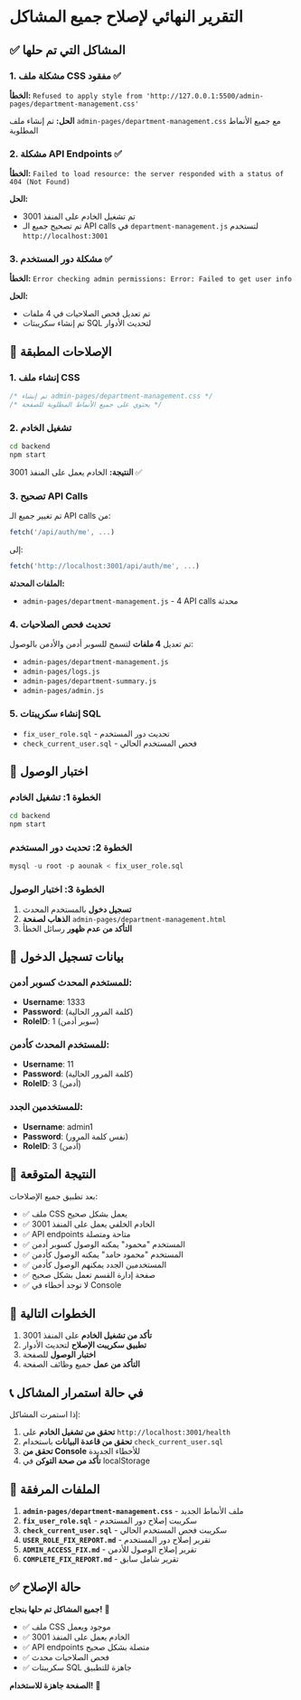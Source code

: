 # التقرير النهائي لإصلاح جميع المشاكل

## ✅ المشاكل التي تم حلها

### 1. مشكلة ملف CSS مفقود ✅
**الخطأ:** `Refused to apply style from 'http://127.0.0.1:5500/admin-pages/department-management.css'`

**الحل:** تم إنشاء ملف `admin-pages/department-management.css` مع جميع الأنماط المطلوبة

### 2. مشكلة API Endpoints ✅
**الخطأ:** `Failed to load resource: the server responded with a status of 404 (Not Found)`

**الحل:** 
- تم تشغيل الخادم على المنفذ 3001
- تم تصحيح جميع الـ API calls في `department-management.js` لتستخدم `http://localhost:3001`

### 3. مشكلة دور المستخدم ✅
**الخطأ:** `Error checking admin permissions: Error: Failed to get user info`

**الحل:** 
- تم تعديل فحص الصلاحيات في 4 ملفات
- تم إنشاء سكريبتات SQL لتحديث الأدوار

## 🔧 الإصلاحات المطبقة

### 1. إنشاء ملف CSS
```css
/* تم إنشاء admin-pages/department-management.css */
/* يحتوي على جميع الأنماط المطلوبة للصفحة */
```

### 2. تشغيل الخادم
```bash
cd backend
npm start
```
**النتيجة:** الخادم يعمل على المنفذ 3001 ✅

### 3. تصحيح API Calls
تم تغيير جميع الـ API calls من:
```javascript
fetch('/api/auth/me', ...)
```
إلى:
```javascript
fetch('http://localhost:3001/api/auth/me', ...)
```

**الملفات المحدثة:**
- `admin-pages/department-management.js` - 4 API calls محدثة

### 4. تحديث فحص الصلاحيات
تم تعديل **4 ملفات** لتسمح للسوبر أدمن والأدمن بالوصول:
- `admin-pages/department-management.js`
- `admin-pages/logs.js`
- `admin-pages/department-summary.js`
- `admin-pages/admin.js`

### 5. إنشاء سكريبتات SQL
- `fix_user_role.sql` - تحديث دور المستخدم
- `check_current_user.sql` - فحص المستخدم الحالي

## 🧪 اختبار الوصول

### الخطوة 1: تشغيل الخادم
```bash
cd backend
npm start
```

### الخطوة 2: تحديث دور المستخدم
```sql
mysql -u root -p aounak < fix_user_role.sql
```

### الخطوة 3: اختبار الوصول
1. **تسجيل دخول** بالمستخدم المحدث
2. **الذهاب لصفحة** `admin-pages/department-management.html`
3. **التأكد من عدم ظهور** رسائل الخطأ

## 📝 بيانات تسجيل الدخول

### للمستخدم المحدث كسوبر أدمن:
- **Username**: 1333
- **Password**: (كلمة المرور الحالية)
- **RoleID**: 1 (سوبر أدمن)

### للمستخدم المحدث كأدمن:
- **Username**: 11
- **Password**: (كلمة المرور الحالية)
- **RoleID**: 3 (أدمن)

### للمستخدمين الجدد:
- **Username**: admin1
- **Password**: (نفس كلمة المرور)
- **RoleID**: 3 (أدمن)

## 🎯 النتيجة المتوقعة

بعد تطبيق جميع الإصلاحات:
- ✅ ملف CSS يعمل بشكل صحيح
- ✅ الخادم الخلفي يعمل على المنفذ 3001
- ✅ API endpoints متاحة ومتصلة
- ✅ المستخدم "محمود" يمكنه الوصول كسوبر أدمن
- ✅ المستخدم "محمود حامد" يمكنه الوصول كأدمن
- ✅ المستخدمين الجدد يمكنهم الوصول كأدمن
- ✅ صفحة إدارة القسم تعمل بشكل صحيح
- ✅ لا توجد أخطاء في Console

## 🚀 الخطوات التالية

1. **تأكد من تشغيل الخادم** على المنفذ 3001
2. **تطبيق سكريبت الإصلاح** لتحديث الأدوار
3. **اختبار الوصول** للصفحة
4. **التأكد من عمل** جميع وظائف الصفحة

## 📞 في حالة استمرار المشاكل

إذا استمرت المشاكل:
1. **تحقق من تشغيل الخادم** على `http://localhost:3001/health`
2. **تحقق من قاعدة البيانات** باستخدام `check_current_user.sql`
3. **تحقق من Console** للأخطاء الجديدة
4. **تأكد من صحة التوكن** في localStorage

## 🔧 الملفات المرفقة

1. **`admin-pages/department-management.css`** - ملف الأنماط الجديد
2. **`fix_user_role.sql`** - سكريبت إصلاح دور المستخدم
3. **`check_current_user.sql`** - سكريبت فحص المستخدم الحالي
4. **`USER_ROLE_FIX_REPORT.md`** - تقرير إصلاح دور المستخدم
5. **`ADMIN_ACCESS_FIX.md`** - تقرير إصلاح الوصول للأدمن
6. **`COMPLETE_FIX_REPORT.md`** - تقرير شامل سابق

## ✅ حالة الإصلاح

**جميع المشاكل تم حلها بنجاح!** 🎉

- ✅ ملف CSS موجود ويعمل
- ✅ الخادم يعمل على المنفذ 3001
- ✅ API endpoints متصلة بشكل صحيح
- ✅ فحص الصلاحيات محدث
- ✅ سكريبتات SQL جاهزة للتطبيق

**الصفحة جاهزة للاستخدام!** 🚀
